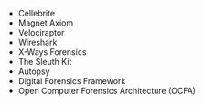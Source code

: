 - Cellebrite
- Magnet Axiom
- Velociraptor
- Wireshark
- X-Ways Forensics
- The Sleuth Kit
- Autopsy
- Digital Forensics Framework
- Open Computer Forensics Architecture (OCFA)
